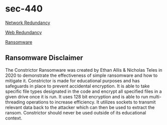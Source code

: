 # sec-440

[Network Redundancy](https://github.com/nickTeles/sec-440/wiki/Router-Redundancy)

[Web Redundancy](https://github.com/nickTeles/sec-440/wiki/Web-Redundancy)

[Ransomware](https://github.com/nickTeles/sec-440/wiki/Ransomware)

## Ransomware Disclaimer
The Constrictor Ransomware was created by Ethan Allis & Nicholas Teles in 2020 to demonstrate the effectiveness of simple ransomware and how to mitigate it. Constrictor is made for educational purposes and has safeguards in place to prevent accidental encryption. It is able to take specific file types designated in the code and encrypt all specified files in a given drive once it is run. It uses 128 bit encryption and is able to run multi-threading operations to increase efficiency. It utilizes sockets to transmit relevant data back to the attacker which can then be used to extract the ransom. Constrictor should never be used outside of its educational context.
